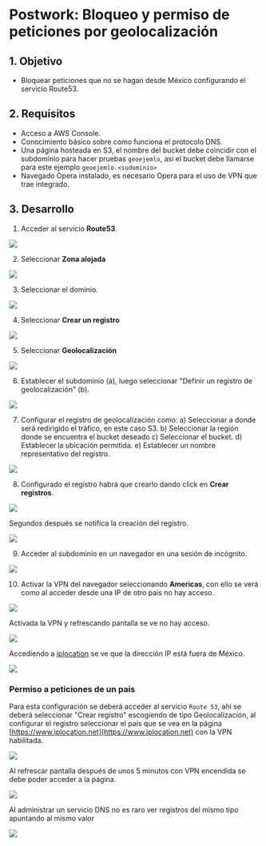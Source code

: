 # Postwork: Bloqueo y permiso de peticiones por geolocalización

## 1. Objetivo 
- Bloquear peticiones que no se hagan desde México configurando el servicio Route53.

## 2. Requisitos
- Acceso a AWS Console.
- Conocimiento básico sobre como funciona el protocolo DNS.
- Una página hosteada en S3, el nombre del bucket debe coincidir con el subdominio para hacer pruebas `geoejemlo`, así el bucket debe  llamarse para este ejemplo `geoejemlo.<sudominio>`
- Navegado Opera instalado, es necesario Opera para el uso de VPN que trae integrado.


## 3. Desarrollo 

1. Acceder al servicio **Route53**.

<img src="img/ej2-access-route53.png"></img>

2. Seleccionar **Zona alojada**

<img src="img/ej2-zona-alojada.png"></img>

3. Seleccionar el dominio.

<img src="img/ej2-select-domain.png"></img>

4. Seleccionar **Crear un registro**

<img src="img/ej2-select-create-register.png"></img>

5. Seleccionar **Geolocalización**

<img src="img/ej2-select-geo-location.png"></img>

6. Establecer el subdominio (a), luego seleccionar "Definir un registro de geolocalización" (b).

<img src="img/ej2-define-georegister.png"></img>

7. Configurar el registro de geolocalización como:
a) Seleccionar a donde será redirigido el tráfico, en este caso S3.
b) Seleccionar la región donde se encuentra el bucket deseado
c) Seleccionar el bucket.
d) Establecer la ubicación permitida.
e) Establecer un nombre representativo del registro.

<img src="img/ej2-establish-configuration-geolocation-register.png"></img>

8. Configurado el registro habrá que crearlo dando click en **Crear registros**.

<img src="img/ej2-create-registers.png"></img>

Segundos después se notifica la creación del registro.

<img src="img/ej2-create-register-done.png"></img>

9. Acceder al subdominio en un navegador en una sesión de incógnito.

<img src="img/ej2-access-to-site-ok.png"></img>

10. Activar la VPN del navegador seleccionando **Americas**, con ello se verá como al acceder desde una IP de otro país no hay acceso. 

<img src="img/ej2-activate-vpn.png"></img>

Activada la VPN y refrescando pantalla se ve no hay acceso.

<img src="img/ej2-activate-vpn-success-and-blocked.png"></img>

Accediendo a [iplocation](https://www.iplocation.net) se ve que la dirección IP está fuera de México.

<img src="img/ej2-vpn-ip-non-in-mexico.png"></img>

### Permiso a peticiones de un pais

Para esta configuración se deberá acceder al servicio `Route 53`, ahí se deberá seleccionar "Crear registro" escogiendo de tipo Geolocalización, al configurar el registro seleccionar el país que se vea en la página [https://www.iplocation.net](https://www.iplocation.net) con la VPN habilitada.

<img src="img/r1-ip-location-country.png">

Al refrescar pantalla después de unos 5 minutos con VPN encendida se debe poder acceder a la página.

<img src="img/r1-usa-access-done.png">

Al administrar un servicio DNS no es raro ver registros del mismo tipo apuntando al mismo valor

<img src="img/ej2-multiple-a-registers.png">


